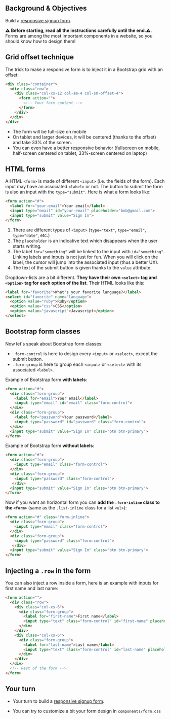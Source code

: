 ## Background & Objectives

Build a [responsive signup form](http://lewagon.github.io/bootstrap-challenges/10-Login/).

**⚠️ Before starting, read all the instructions carefully until the end.⚠️**. Forms are among the most important components in a website, so you should know how to design them!

## Grid offset technique

The trick to make a responsive form is to inject it in a Bootstrap grid with an offset:

```html
<div class="container">
  <div class="row">
    <div class="col-xs-12 col-sm-4 col-sm-offset-4">
      <form action="">
        <!-- Your form content -->
      </form>
    </div>
  </div>
</div>
```

- The form will be full-size on mobile
- On tablet and larger devices, it will be centered (thanks to the offset) and take 33% of the screen.
- You can even have a better responsive behavior (fullscreen on mobile, half-screen centered on tablet, 33%-screen centered on laptop)


## HTML forms

A HTML `<form>` is made of different `<input>` (i.e. the fields of the form). Each input may have an associated `<label>` or not. The button to submit the form is also an input with the `type="submit"`. Here is what a form looks like:

```html
<form action="#">
  <label for="your-email">Your email</label>
  <input type="email" id="your-email" placeholder="bob@gmail.com">
  <input type="submit" value="Sign In">
</form>
```

1. There are different types of `<input>` (`type="text"`, `type="email"`, `type="date"`, etc.)
2. The `placeholder` is an indicative text which disappears when the user starts writing.
3. The label `for="something"` will be linked to the input with `id="something"`. Linking labels and inputs is not just for fun. When you will click on the label, the cursor will jump into the associated input (thus a better UX).
4. The text of the submit button is given thanks to the `value` attribute.

Dropdown-lists are a bit different. **They have their own `<select>` tag and `<option>` tag for each option of the list**. Their HTML looks like this:


```html
<label for="favorite">What's your favorite language?</label>
<select id="favorite" name="language">
  <option value="ruby">Ruby</option>
  <option value="css">CSS</option>
  <option value="javascript">Javascript</option>
</select>
```


## Bootstrap form classes

Now let's speak about Bootstrap form classes:

- `.form-control` is here to design every `<input>` or `<select>`, except the submit button.
- `.form-group` is here to group each `<input>` or `<select>` with its associated `<label>`.

Example of Bootstrap form **with labels**:

```html
<form action="#">
  <div class="form-group">
    <label for="email">Your email</label>
    <input type="email" id="email" class="form-control">
  </div>
  <div class="form-group">
    <label for="password">Your password</label>
    <input type="password" id="password" class="form-control">
  </div>
  <input type="submit" value="Sign In" class="btn btn-primary">
</form>
```

Example of Bootstrap form **without labels**:

```html
<form action="#">
  <div class="form-group">
    <input type="email" class="form-control">
  </div>
  <div class="form-group">
    <input type="password" class="form-control">
   </div>
  <input type="submit" value="Sign In" class="btn btn-primary">
</form>
```

Now if you want an horizontal form you can **add the `.form-inline` class to the `<form>`** (same as the `.list-inline` class for a list `<ul>`):

```html
<form action="#" class="form-inline">
  <div class="form-group">
    <input type="email" class="form-control">
  </div>
  <div class="form-group">
    <input type="password" class="form-control">
   </div>
  <input type="submit" value="Sign In" class="btn btn-primary">
</form>
```

## Injecting a `.row` in the form

You can also inject a row inside a form, here is an example with inputs for first name and last name:

```html
<form action="">
  <div class="row">
    <div class="col-xs-6">
      <div class="form-group">
        <label for="first-name">First name</label>
        <input type="text" class="form-control" id="first-name" placeholder="Bob">
      </div>
    </div>
    <div class="col-xs-6">
      <div class="form-group">
        <label for="last-name">Last name</label>
        <input type="text" class="form-control" id="last-name" placeholder="Sponge">
      </div>
    </div>
  </div>
  <!-- Rest of the form -->
</form>
```

## Your turn

- Your turn to build a [responsive signup form](http://lewagon.github.io/bootstrap-challenges/10-Login/).

- You can try to customize a bit your form design in `components/form.css`

